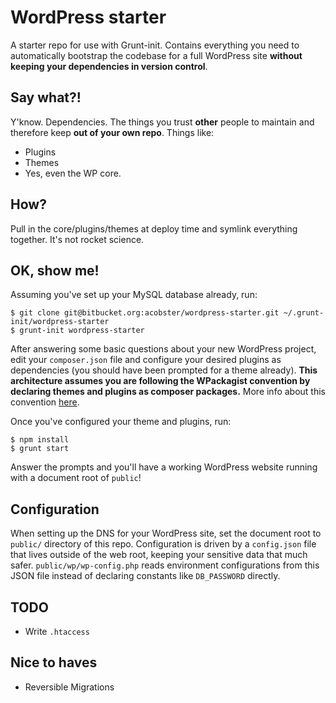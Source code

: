 # WordPress starter

A starter repo for use with Grunt-init. Contains everything you need to automatically bootstrap the codebase for a full WordPress site **without keeping your dependencies in version control**.

## Say what?!

Y'know. Dependencies. The things you trust **other** people to maintain and therefore keep **out of your own repo**. Things like:

* Plugins
* Themes
* Yes, even the WP core.

## How?

Pull in the core/plugins/themes at deploy time and symlink everything together. It's not rocket science.

## OK, show me!

Assuming you've set up your MySQL database already, run:

```
$ git clone git@bitbucket.org:acobster/wordpress-starter.git ~/.grunt-init/wordpress-starter
$ grunt-init wordpress-starter
```

After answering some basic questions about your new WordPress project, edit your `composer.json` file and configure your desired plugins as dependencies (you should have been prompted for a theme already). **This architecture assumes you are following the WPackagist convention by declaring themes and plugins as composer packages.** More info about this convention [here](https://roots.io/using-composer-with-wordpress/).

Once you've configured your theme and plugins, run:

```
$ npm install
$ grunt start
```

Answer the prompts and you'll have a working WordPress website running with a document root of `public`!

## Configuration

When setting up the DNS for your WordPress site, set the document root to `public/` directory of this repo. Configuration is driven by a `config.json` file that lives outside of the web root, keeping your sensitive data that much safer. `public/wp/wp-config.php` reads environment configurations from this JSON file instead of declaring constants like `DB_PASSWORD` directly.

## TODO

* Write `.htaccess`

## Nice to haves

* Reversible Migrations